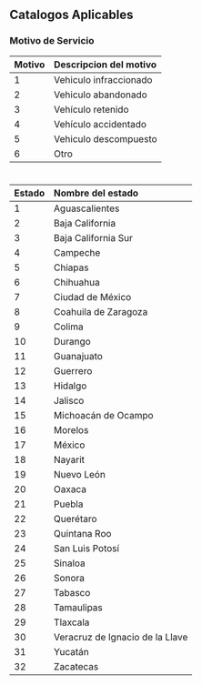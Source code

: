 ## Catalogos Aplicables
### Motivo de Servicio

|Motivo| Descripcion del motivo|
| :--- | :--- |
| 1 | Vehiculo infraccionado |
| 2 | Vehiculo abandonado |
| 3 | Vehículo retenido |
| 4 | Vehículo accidentado |
| 5 | Vehiculo descompuesto |
| 6 | Otro |

#

|Estado| Nombre del estado |
| :--- | :--- |
| 1 | Aguascalientes |
| 2 | Baja California |
| 3 | Baja California Sur |
| 4 | Campeche |
| 5 | Chiapas |
| 6 | Chihuahua |
| 7 | Ciudad de México |
| 8 | Coahuila de Zaragoza |
| 9 | Colima |
| 10 | Durango |
| 11 | Guanajuato |
| 12 | Guerrero |
| 13 | Hidalgo |
| 14 | Jalisco |
| 15 | Michoacán de Ocampo |
| 16 | Morelos |
| 17 | México |
| 18 | Nayarit |
| 19 | Nuevo León |
| 20 | Oaxaca |
| 21 | Puebla |
| 22 | Querétaro |
| 23 | Quintana Roo |
| 24 | San Luis Potosí |
| 25 | Sinaloa |
| 26 | Sonora |
| 27 | Tabasco |
| 28 | Tamaulipas |
| 29 | Tlaxcala |
| 30 | Veracruz de Ignacio de la Llave |
| 31 | Yucatán |
| 32 | Zacatecas |
